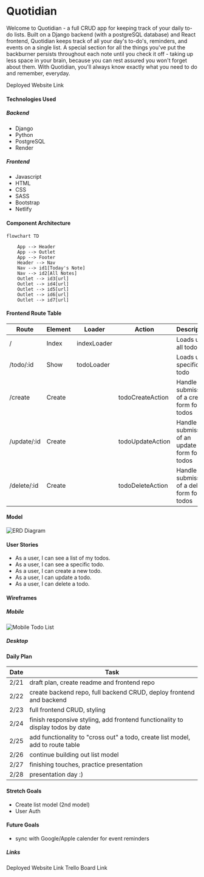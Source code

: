# Quotidian
<!-- Github Intro -->
Welcome to Quotidian - a full CRUD app for keeping track of your daily to-do lists. Built on a Django backend (with a postgreSQL database) and React frontend, Quotidian keeps track of all your day's to-do's, reminders, and events on a single list. A special section for all the things you've put the backburner persists throughout each note until you check it off - taking up less space in your brain, because you can rest assured you won't forget about them. With Quotidian, you'll always know exactly what you need to do and remember, everyday.

Deployed Website Link

<!-- Marketing Intro -->
<!-- Welcome to Quotidian - your brain's super organized daily assistant. Stay on top of your day by keeping track of all your to-do's, reminders, and events for the day on a single note. A special section for all the things you've put the backburner persists throughout each note until you check it off - and they'll take up less space in your brain, because you can rest assured you won't forget about them.With Quotidian, you'll always know exactly what you need to do and remember, everyday. -->

#### Technologies Used

##### Backend
- Django
- Python
- PostgreSQL
- Render

##### Frontend
- Javascript
- HTML
- CSS
- SASS
- Bootstrap
- Netlify

#### Component Architecture
```mermaid
flowchart TD

    App --> Header
    App --> Outlet
    App --> Footer
    Header --> Nav
    Nav --> id1[Today's Note]
    Nav --> id2[All Notes]
    Outlet --> id3[url]
    Outlet --> id4[url]
    Outlet --> id5[url]
    Outlet --> id6[url]
    Outlet --> id7[url]
```

#### Frontend Route Table
|    Route     | Element |    Loader   |      Action      |                   Description                  |
|--------------|---------|-------------|------------------|------------------------------------------------|
|      /       | Index   | indexLoader |                  | Loads up all todos                             |
| /todo/:id    | Show    | todoLoader  |                  | Loads up a specific todo                       |
| /create      | Create  |             | todoCreateAction | Handle submission of a create form for todos   |
| /update/:id  | Create  |             | todoUpdateAction | Handle submission of an update form for todos  |
| /delete/:id  | Create  |             | todoDeleteAction | Handle submission of a delete form for todos   |

#### Model
![ERD Diagram](https://i.imgur.com/Heyawax.png)

#### User Stories
- As a user, I can see a list of my todos.
- As a user, I can see a specific todo.
- As a user, I can create a new todo.
- As a user, I can update a todo.
- As a user, I can delete a todo.

#### Wireframes
##### Mobile
![Mobile Todo List](https://i.imgur.com/IZNmn9Z.png)

##### Desktop

#### Daily Plan
| Date | Task |
|------|------|
| 2/21 | draft plan, create readme and frontend repo |
| 2/22 | create backend repo, full backend CRUD, deploy frontend and backend |
| 2/23 | full frontend CRUD, styling |
| 2/24 | finish responsive styling, add frontend functionality to display todos by date |
| 2/25 | add functionality to "cross out" a todo, create list model, add to route table |
| 2/26 | continue building out list model |
| 2/27 | finishing touches, practice presentation |
| 2/28 | presentation day :) |

#### Stretch Goals
- Create list model (2nd model)
- User Auth

#### Future Goals
- sync with Google/Apple calender for event reminders

##### Links
Deployed Website Link
Trello Board Link
